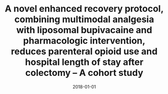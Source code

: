 ---
title: "A novel enhanced recovery protocol, combining multimodal analgesia with liposomal bupivacaine and pharmacologic intervention, reduces parenteral opioid use and hospital length of stay after colectomy – A cohort study"
collection: publications
permalink:
excerpt: ''
date: 2018-01-01
venue: 'International Journal of Surgery Open'
paperurl: 'https://doi.org/10.1016/j.ijso.2018.07.007'
citation: 'Pricolo, V. E., Fei, P., Crowley, S., Camisa, V., Bonvini, M. (2018). &quot;A novel enhanced recovery protocol, combining multimodal analgesia with liposomal bupivacaine and pharmacologic intervention, reduces parenteral opioid use and hospital length of stay after colectomy – A cohort study.&quot; <i>International Journal of Surgery Open</i>. 13, 24-28.'
---